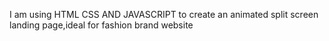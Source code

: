 I am using HTML CSS AND JAVASCRIPT to create an animated split screen landing page,ideal for fashion brand website 
